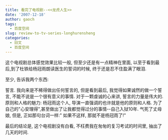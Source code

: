 ```yaml
---
title: 看完了电视剧--<<龙虎人生>>
date: '2007-12-18'
author: gaoch
tags:
  - 百度空间
slug: review-to-tv-series-longhurensheng
categories:
  - 旧文
  - 百度空间
---
```


这个电视剧总体感觉效果比较一般, 但至少还是有一点精神在里面,
以至于看到最后,到了杜铁给杨冠雨朗读医生的誓词的时候,
终于还是忍不住盈满了眼泪.  
  
至少, 告诉我两个东西:  
  
誓言. 我向来是不稀得做出任何誓言的, 但是看到最后,
我觉得如果诚然的做一个誓言, 不能不说是一个很有意义的事情.
对于一颗虔诚的心来讲, 誓言的力量是伟大的.  
原则和人格的魅力: 杨冠雨这个人, 导演一直强调的也许就是他的原则和人格.
为了自己的"心安理得",甚至做出了让我都觉得过分的事情--自己入狱10年.
气死了丈母娘, 但是, 正如那句台词一样:" 如果不这样, 那就不是杨冠雨了!"  
  
最后的结论是, 这个电视剧没有白看, 不枉费我在匆匆的复习考试的时间里,
抽出了几天的时间.
